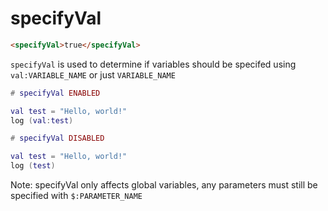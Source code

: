 # specifyVal

```html
<specifyVal>true</specifyVal>
```

`specifyVal` is used to determine if variables should be specifed using `val:VARIABLE_NAME` or just `VARIABLE_NAME`

```lua
# specifyVal ENABLED

val test = "Hello, world!"
log (val:test)

# specifyVal DISABLED

val test = "Hello, world!"
log (test)
```

Note: specifyVal only affects global variables, any parameters must still be specified with `$:PARAMETER_NAME`